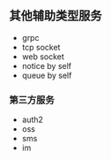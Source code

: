 ## 其他辅助类型服务
- grpc
- tcp socket
- web socket
- notice by self
- queue by self

### 第三方服务
- auth2
- oss
- sms
- im